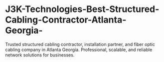 # J3K-Technologies-Best-Structured-Cabling-Contractor-Atlanta-Georgia-
Trusted structured cabling contractor, installation partner, and fiber optic cabling company in Atlanta Georgia. Professional, scalable, and reliable network solutions for businesses.
